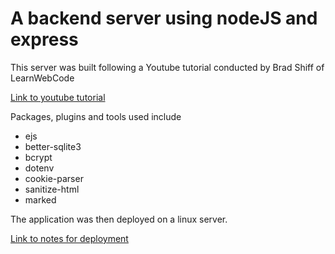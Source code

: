 # A backend server using nodeJS and express

This server was built following a Youtube tutorial conducted by Brad Shiff of  LearnWebCode

[Link to youtube tutorial](https://www.youtube.com/watch?v=1oTuMPIwHmk)

Packages, plugins and tools used include

- ejs
- better-sqlite3
- bcrypt
- dotenv
- cookie-parser
- sanitize-html
- marked

The application was then deployed on a linux server.

[Link to notes for deployment](/course-notes/backend-server.md)